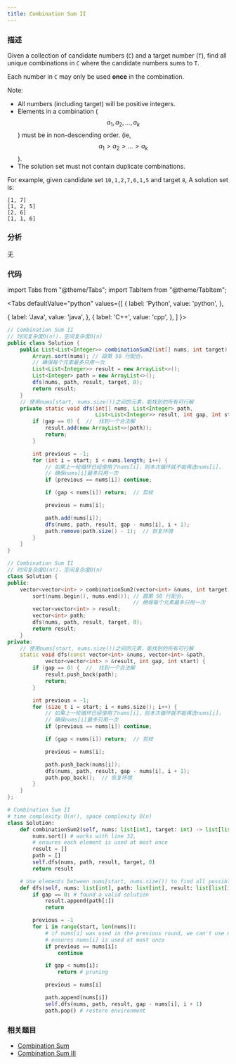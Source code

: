 ```yaml
---
title: Combination Sum II
---
```


### 描述

Given a collection of candidate numbers (`C`) and a target number (`T`), find all unique combinations in `C` where the candidate numbers sums to `T`.

Each number in `C` may only be used **once** in the combination.

Note:

- All numbers (including target) will be positive integers.
- Elements in a combination ($$a_1, a_2, ..., a_k$$) must be in non-descending order. (ie, $$a_1 > a_2 > ... > a_k$$).
- The solution set must not contain duplicate combinations.

For example, given candidate set `10,1,2,7,6,1,5` and target `8`,
A solution set is:

```
[1, 7]
[1, 2, 5]
[2, 6]
[1, 1, 6]
```

### 分析

无

### 代码

import Tabs from "@theme/Tabs";
import TabItem from "@theme/TabItem";

<Tabs
defaultValue="python"
values={[
{ label: 'Python', value: 'python', },

{ label: 'Java', value: 'java', },
{ label: 'C++', value: 'cpp', },
]
}>
<TabItem value="java">

```java
// Combination Sum II
// 时间复杂度O(n!)，空间复杂度O(n)
public class Solution {
    public List<List<Integer>> combinationSum2(int[] nums, int target) {
        Arrays.sort(nums); // 跟第 50 行配合，
        // 确保每个元素最多只用一次
        List<List<Integer>> result = new ArrayList<>();
        List<Integer> path = new ArrayList<>();
        dfs(nums, path, result, target, 0);
        return result;
    }
    // 使用nums[start, nums.size())之间的元素，能找到的所有可行解
    private static void dfs(int[] nums, List<Integer> path,
                            List<List<Integer>> result, int gap, int start) {
        if (gap == 0) {  //  找到一个合法解
            result.add(new ArrayList<>(path));
            return;
        }

        int previous = -1;
        for (int i = start; i < nums.length; i++) {
            // 如果上一轮循环已经使用了nums[i]，则本次循环就不能再选nums[i]，
            // 确保nums[i]最多只用一次
            if (previous == nums[i]) continue;

            if (gap < nums[i]) return;  // 剪枝

            previous = nums[i];

            path.add(nums[i]);
            dfs(nums, path, result, gap - nums[i], i + 1);
            path.remove(path.size() - 1);  // 恢复环境
        }
    }
}
```

</TabItem>
<TabItem value="cpp">

```cpp
// Combination Sum II
// 时间复杂度O(n!)，空间复杂度O(n)
class Solution {
public:
    vector<vector<int> > combinationSum2(vector<int> &nums, int target) {
        sort(nums.begin(), nums.end()); // 跟第 50 行配合，
                                        // 确保每个元素最多只用一次
        vector<vector<int> > result;
        vector<int> path;
        dfs(nums, path, result, target, 0);
        return result;
    }
private:
    // 使用nums[start, nums.size())之间的元素，能找到的所有可行解
    static void dfs(const vector<int> &nums, vector<int> &path,
            vector<vector<int> > &result, int gap, int start) {
        if (gap == 0) {  //  找到一个合法解
            result.push_back(path);
            return;
        }

        int previous = -1;
        for (size_t i = start; i < nums.size(); i++) {
            // 如果上一轮循环已经使用了nums[i]，则本次循环就不能再选nums[i]，
            // 确保nums[i]最多只用一次
            if (previous == nums[i]) continue;

            if (gap < nums[i]) return;  // 剪枝

            previous = nums[i];

            path.push_back(nums[i]);
            dfs(nums, path, result, gap - nums[i], i + 1);
            path.pop_back();  // 恢复环境
        }
    }
};
```

</TabItem>

<TabItem value="python">

```python
# Combination Sum II
# time complexity O(n!), space complexity O(n)
class Solution:
    def combinationSum2(self, nums: list[int], target: int) -> list[list[int]]:
        nums.sort() # works with line 32,
        # ensures each element is used at most once
        result = []
        path = []
        self.dfs(nums, path, result, target, 0)
        return result

    # Use elements between nums[start, nums.size()) to find all possible solutions
    def dfs(self, nums: list[int], path: list[int], result: list[list[int]], gap: int, start: int) -> None:
        if gap == 0: # found a valid solution
            result.append(path[:])
            return

        previous = -1
        for i in range(start, len(nums)):
            # if nums[i] was used in the previous round, we can't use nums[i] in this round,
            # ensures nums[i] is used at most once
            if previous == nums[i]:
                continue

            if gap < nums[i]:
                return # pruning

            previous = nums[i]

            path.append(nums[i])
            self.dfs(nums, path, result, gap - nums[i], i + 1)
            path.pop() # restore environment
```

</TabItem>
</Tabs>

### 相关题目

- [Combination Sum](combination-sum.md)
- [Combination Sum III](combination-sum-iii.md)

